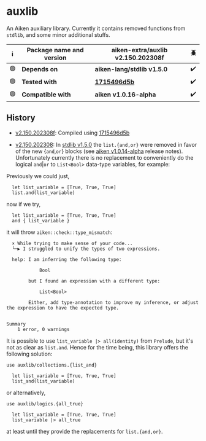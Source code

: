 # auxlib

An Aiken auxiliary library. Currently it contains removed functions from `stdlib`, and some minor additional stuffs.

| ℹ️  | Package name and version | aiken-extra/auxlib v2.150.202308f                                                                   | 🪲  |
| --- | ------------------------ | --------------------------------------------------------------------------------------------------- | --- |
| 🟢  | **Depends on**           | **aiken-lang/stdlib v1.5.0**                                                                        | ✔️  |
| 🟢  | **Tested with**          | **[1715496d5b](https://github.com/aiken-lang/aiken/tree/1715496d5ba70be939662b554b5aac9fff4d7f3e)** | ✔️  |
| 🟢  | **Compatible with**      | **aiken v1.0.16-alpha**                                                                             | ✔️  |

## History

- [v2.150.202308f](https://github.com/aiken-extra/auxlib/releases/tag/2.150.202308f): Compiled using [1715496d5b](https://github.com/aiken-lang/aiken/tree/1715496d5ba70be939662b554b5aac9fff4d7f3e)

- [v2.150.202308](https://github.com/aiken-extra/auxlib/releases/tag/2.150.202308): In [stdlib v1.5.0](https://github.com/aiken-lang/stdlib/releases/tag/1.5.0) the `list.{and,or}` were removed in favor of the new {`and`,`or`} blocks (see [aiken v1.0.14-alpha](https://github.com/aiken-lang/aiken/releases/tag/v1.0.14-alpha) release notes). Unfortunately currently there is no replacement to conveniently do the logical `and`|`or` to `List<Bool>` data-type variables, for example:

Previously we could just,

```gleam
  let list_variable = [True, True, True]
  list.and(list_variable)
```

now if we try,

```gleam
  let list_variable = [True, True, True]
  and { list_variable }
```

it will throw `aiken::check::type_mismatch`:

```gleam
  × While trying to make sense of your code...
  ╰─▶ I struggled to unify the types of two expressions.

  help: I am inferring the following type:

            Bool

        but I found an expression with a different type:

            List<Bool>

        Either, add type-annotation to improve my inference, or adjust the expression to have the expected type.


Summary
    1 error, 0 warnings
```

It is possible to use `list_variable |> all(identity)` from `Prelude`, but it's not as clear as `list.and`. Hence for the time being, this library offers the following solution:

```gleam
use auxlib/collections.{list_and}
```

```gleam
  let list_variable = [True, True, True]
  list_and(list_variable)
```

or alternatively,

```gleam
use auxlib/logics.{all_true}
```

```gleam
  let list_variable = [True, True, True]
  list_variable |> all_true
```

at least until they provide the replacements for `list.{and,or}`.
